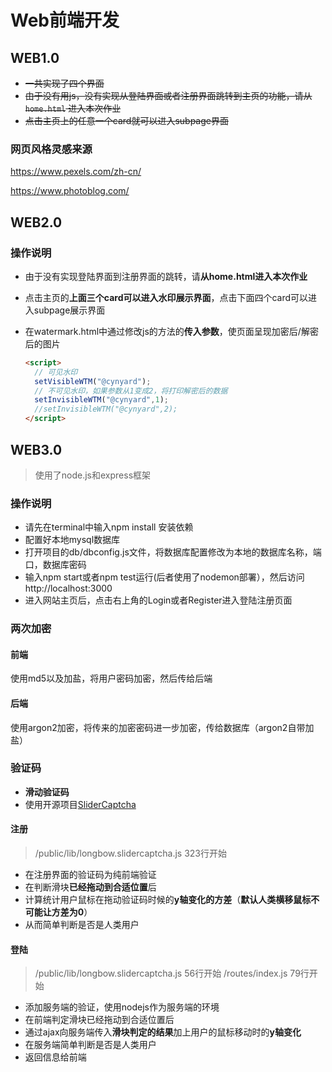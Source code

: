 # Web前端开发

## WEB1.0 

- ~~一共实现了四个界面~~
- ~~由于没有用js，没有实现从登陆界面或者注册界面跳转到主页的功能，请从`home.html` 进入本次作业~~
- ~~点击主页上的任意一个card就可以进入subpage界面~~

### 网页风格灵感来源

https://www.pexels.com/zh-cn/

https://www.photoblog.com/

## WEB2.0

### 操作说明

- 由于没有实现登陆界面到注册界面的跳转，请**从home.html进入本次作业**

- 点击主页的**上面三个card可以进入水印展示界面**，点击下面四个card可以进入subpage展示界面

- 在watermark.html中通过修改js的方法的**传入参数**，使页面呈现加密后/解密后的图片

  ```html
  <script>
    // 可见水印
    setVisibleWTM("@cynyard");
    // 不可见水印，如果参数从1变成2，将打印解密后的数据
    setInvisibleWTM("@cynyard",1);
    //setInvisibleWTM("@cynyard",2);
  </script>
  ```
  
## WEB3.0

> 使用了node.js和express框架

### 操作说明

- 请先在terminal中输入npm install 安装依赖
- 配置好本地mysql数据库
- 打开项目的db/dbconfig.js文件，将数据库配置修改为本地的数据库名称，端口，数据库密码
- 输入npm start或者npm test运行(后者使用了nodemon部署），然后访问http://localhost:3000
- 进入网站主页后，点击右上角的Login或者Register进入登陆注册页面

### 两次加密

#### 前端

使用md5以及加盐，将用户密码加密，然后传给后端

#### 后端

使用argon2加密，将传来的加密密码进一步加密，传给数据库（argon2自带加盐）

### 验证码

- **滑动验证码**
- 使用开源项目[SliderCaptcha](https://github.com/ArgoZhang/SliderCaptcha)

#### 注册

> /public/lib/longbow.slidercaptcha.js 323行开始

- 在注册界面的验证码为纯前端验证
- 在判断滑块**已经拖动到合适位置**后
- 计算统计用户鼠标在拖动验证码时候的**y轴变化的方差**（**默认人类横移鼠标不可能让方差为0**）
- 从而简单判断是否是人类用户

#### 登陆

> /public/lib/longbow.slidercaptcha.js 56行开始
> /routes/index.js 79行开始

- 添加服务端的验证，使用nodejs作为服务端的环境
- 在前端判定滑块已经拖动到合适位置后
- 通过ajax向服务端传入**滑块判定的结果**加上用户的鼠标移动时的**y轴变化**
- 在服务端简单判断是否是人类用户
- 返回信息给前端